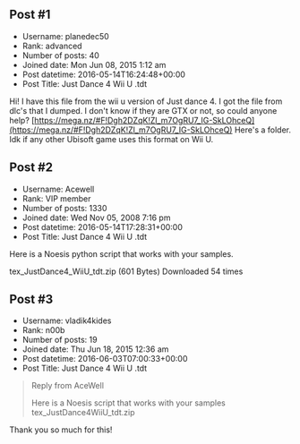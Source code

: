 ## Post #1
- Username: planedec50
- Rank: advanced
- Number of posts: 40
- Joined date: Mon Jun 08, 2015 1:12 am
- Post datetime: 2016-05-14T16:24:48+00:00
- Post Title: Just Dance 4 Wii U .tdt

Hi! I have this file from the wii u version of Just dance 4. I got the file from dlc's that I dumped. I don't know if they are GTX or not, so could anyone help?
[https://mega.nz/#F!Dgh2DZqK!Zl_m7OgRU7_IG-SkLOhceQ](https://mega.nz/#F!Dgh2DZqK!Zl_m7OgRU7_IG-SkLOhceQ) Here's a folder. Idk if any other Ubisoft game uses this format on Wii U.
## Post #2
- Username: Acewell
- Rank: VIP member
- Number of posts: 1330
- Joined date: Wed Nov 05, 2008 7:16 pm
- Post datetime: 2016-05-14T17:28:31+00:00
- Post Title: Just Dance 4 Wii U .tdt

Here is a Noesis python script that works with your samples.  


 tex_JustDance4_WiiU_tdt.zip
(601 Bytes) Downloaded 54 times
## Post #3
- Username: vladik4kides
- Rank: n00b
- Number of posts: 19
- Joined date: Thu Jun 18, 2015 12:36 am
- Post datetime: 2016-06-03T07:00:33+00:00
- Post Title: Just Dance 4 Wii U .tdt

> Reply from AceWell
>
> Here is a Noesis script that works with your samples  
tex_JustDance4WiiU_tdt.zip

Thank you so much for this!
